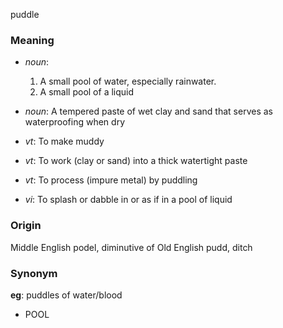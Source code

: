 puddle
### Meaning
+ _noun_:
   1. A small pool of water, especially rainwater.
   2. A small pool of a liquid
+ _noun_: A tempered paste of wet clay and sand that serves as waterproofing when dry

+ _vt_: To make muddy
+ _vt_: To work (clay or sand) into a thick watertight paste
+ _vt_: To process (impure metal) by puddling
+ _vi_: To splash or dabble in or as if in a pool of liquid

### Origin

Middle English podel, diminutive of Old English pudd, ditch

### Synonym

__eg__: puddles of water/blood

+ POOL


